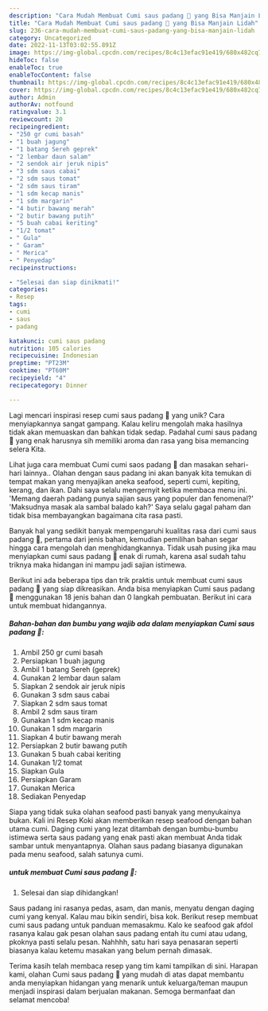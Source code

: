 ```yaml
---
description: "Cara Mudah Membuat Cumi saus padang 🐙 yang Bisa Manjain Lidah"
title: "Cara Mudah Membuat Cumi saus padang 🐙 yang Bisa Manjain Lidah"
slug: 236-cara-mudah-membuat-cumi-saus-padang-yang-bisa-manjain-lidah
category: Uncategorized
date: 2022-11-13T03:02:55.891Z
image: https://img-global.cpcdn.com/recipes/8c4c13efac91e419/680x482cq70/cumi-saus-padang-foto-resep-utama.jpg
hideToc: false
enableToc: true
enableTocContent: false
thumbnail: https://img-global.cpcdn.com/recipes/8c4c13efac91e419/680x482cq70/cumi-saus-padang-foto-resep-utama.jpg
cover: https://img-global.cpcdn.com/recipes/8c4c13efac91e419/680x482cq70/cumi-saus-padang-foto-resep-utama.jpg
author: Admin
authorAv: notfound
ratingvalue: 3.1
reviewcount: 20
recipeingredient:
- "250 gr cumi basah"
- "1 buah jagung"
- "1 batang Sereh geprek"
- "2 lembar daun salam"
- "2 sendok air jeruk nipis"
- "3 sdm saus cabai"
- "2 sdm saus tomat"
- "2 sdm saus tiram"
- "1 sdm kecap manis"
- "1 sdm margarin"
- "4 butir bawang merah"
- "2 butir bawang putih"
- "5 buah cabai keriting"
- "1/2 tomat"
- " Gula"
- " Garam"
- " Merica"
- " Penyedap"
recipeinstructions:

- "Selesai dan siap dinikmati!"
categories:
- Resep
tags:
- cumi
- saus
- padang

katakunci: cumi saus padang 
nutrition: 105 calories
recipecuisine: Indonesian
preptime: "PT23M"
cooktime: "PT60M"
recipeyield: "4"
recipecategory: Dinner

---
```





Lagi mencari inspirasi resep cumi saus padang 🐙 yang unik? Cara menyiapkannya sangat gampang. Kalau keliru mengolah maka hasilnya tidak akan memuaskan dan bahkan tidak sedap. Padahal cumi saus padang 🐙 yang enak harusnya sih memiliki aroma dan rasa yang bisa memancing selera Kita.





Lihat juga cara membuat Cumi cumi saos padang 🦑 dan masakan sehari-hari lainnya.. Olahan dengan saus padang ini akan banyak kita temukan di tempat makan yang menyajikan aneka seafood, seperti cumi, kepiting, kerang, dan ikan. Dahi saya selalu mengernyit ketika membaca menu ini. &#39;Memang daerah padang punya sajian saus yang populer dan fenomenal?&#39; &#39;Maksudnya masak ala sambal balado kah?&#39; Saya selalu gagal paham dan tidak bisa membayangkan bagaimana cita rasa pasti.

Banyak hal yang sedikit banyak mempengaruhi kualitas rasa dari cumi saus padang 🐙, pertama dari jenis bahan, kemudian pemilihan bahan segar hingga cara mengolah dan menghidangkannya. Tidak usah pusing jika mau menyiapkan cumi saus padang 🐙 enak di rumah, karena asal sudah tahu triknya maka hidangan ini mampu jadi sajian istimewa.






Berikut ini ada beberapa tips dan trik praktis untuk membuat cumi saus padang 🐙 yang siap dikreasikan. Anda bisa menyiapkan Cumi saus padang 🐙 menggunakan 18 jenis bahan dan 0 langkah pembuatan. Berikut ini cara untuk membuat hidangannya.

<!--inarticleads1-->

##### Bahan-bahan dan bumbu yang wajib ada dalam menyiapkan Cumi saus padang 🐙:

1. Ambil 250 gr cumi basah
1. Persiapkan 1 buah jagung
1. Ambil 1 batang Sereh (geprek)
1. Gunakan 2 lembar daun salam
1. Siapkan 2 sendok air jeruk nipis
1. Gunakan 3 sdm saus cabai
1. Siapkan 2 sdm saus tomat
1. Ambil 2 sdm saus tiram
1. Gunakan 1 sdm kecap manis
1. Gunakan 1 sdm margarin
1. Siapkan 4 butir bawang merah
1. Persiapkan 2 butir bawang putih
1. Gunakan 5 buah cabai keriting
1. Gunakan 1/2 tomat
1. Siapkan  Gula
1. Persiapkan  Garam
1. Gunakan  Merica
1. Sediakan  Penyedap


Siapa yang tidak suka olahan seafood pasti banyak yang menyukainya bukan. Kali ini Resep Koki akan memberikan resep seafood dengan bahan utama cumi. Daging cumi yang lezat ditambah dengan bumbu-bumbu istimewa serta saus padang yang enak pasti akan membuat Anda tidak sambar untuk menyantapnya. Olahan saus padang biasanya digunakan pada menu seafood, salah satunya cumi. 

<!--inarticleads2-->

#####  untuk membuat Cumi saus padang 🐙:


1. Selesai dan siap dihidangkan!

Saus padang ini rasanya pedas, asam, dan manis, menyatu dengan daging cumi yang kenyal. Kalau mau bikin sendiri, bisa kok. Berikut resep membuat cumi saus padang untuk panduan memasakmu. Kalo ke seafood gak afdol rasanya kalau gak pesan olahan saus padang entah itu cumi atau udang, pkoknya pasti selalu pesan. Nahhhh, satu hari saya penasaran seperti biasanya kalau ketemu masakan yang belum pernah dimasak. 

Terima kasih telah membaca resep yang tim kami tampilkan di sini. Harapan kami, olahan Cumi saus padang 🐙 yang mudah di atas dapat membantu anda menyiapkan hidangan yang menarik untuk keluarga/teman maupun menjadi inspirasi dalam berjualan makanan. Semoga bermanfaat dan selamat mencoba!
